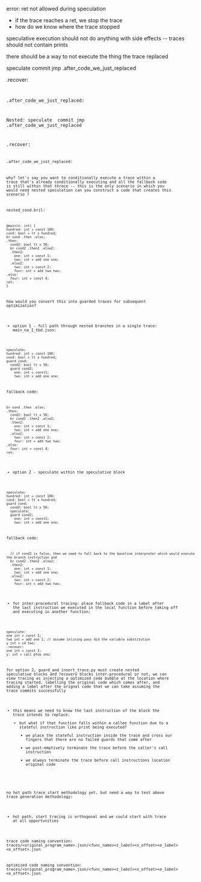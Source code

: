 error: ret not allowed during speculation
* if the trace reaches a ret, we stop the trace
* how do we know where the trace stopped

speculative execution should not do anything with side effects -- traces should not contain prints

there should be a way to not execute the thing the trace replaced

speculate
<trace for code we just replaced>
commit
jmp .after_code_we_just_replaced

.recover:
<code we just replaced>

.after_code_we_just_replaced:

Nested:
speculate
<trace for code we just replaced>
commit
jmp .after_code_we_just_replaced

.recover:
<code we just replaced>

.after_code_we_just_replaced:

why?
let's say you want to conditionally execute a trace within a trace that's already conditionally executing and all the fallback code is still within that thrace -- this is the only scenario in which you would need nested speculation
can you construct a code that creates this scenario ?

nested_cond.bril:
```
@main(x: int) {
hundred: int = const 100;
cond: bool = lt x hundred;
br cond .then .else;
.then:
  cond2: bool lt x 50;
  br cond2 .then2 .else2;
  .then2:
    one: int = const 1;
    two: int = add one one;
  .else2:
    two: int = const 2;
    four: int = add two two;
.else:
  four: int = const 4;
ret;
}
```

how would you convert this into guarded traces for subsequent optimization?

* option 1 - full path through nested branches in a single trace:
main_na_1_tbd.json:
```
speculate;
hundred: int = const 100;
cond: bool = lt x hundred;
guard cond;
  cond2: bool lt x 50;
  guard cond2;
    one: int = const1;
    two: int = add one one;
```
fallback code:
```
br cond .then .else;
.then:
  cond2: bool lt x 50;
  br cond2 .then2 .else2;
  .then2:
    one: int = const 1;
    two: int = add one one;
  .else2:
    two: int = const 2;
    four: int = add two two;
.else:
  four: int = const 4;
ret;
```

* option 2 - speculate within the speculative block
```
speculate;
hundred: int = const 100;
cond: bool = lt x hundred;
guard cond;
  cond2: bool lt x 50;
  speculate;
  guard cond2;
    one: int = const1;
    two: int = add one one;
```
fallback code:
```
  // if cond2 is false, then we need to fall back to the baseline interpreter which would execute the branch instruction and
  br cond2 .then2 .else2;
  .then2:
    one: int = const 1;
    two: int = add one one;
  .else2:
    two: int = const 2;
    four: int = add two two;
```

* for inter-procedural tracing: place fallback code in a label after the last instruction we executed in the local function before taking off and executing in another function:
```
speculate:
one int = const 1;
two int = add one 1; // assume inlining pass did the variable substitution
y int = id two;
.recover:
one int = const 1;
y: int = call @foo one;
```

for option 2, guard_and_insert_trace.py must create nested speculative blocks and recovery blocks
inter-procedural or not, we can view tracing as injecting a optimized code bubble at the location where tracing started, labelling the original code which comes after, and adding a label after the orignal code that we can take assuming the trace commits successfully
* this means we need to know the last instruction of the block the trace intends to replace.
  * but what if that function falls within a callee function due to a stateful instruction like print being executed?
    * we place the stateful instruction inside the trace and cross our fingers that there are no failed guards that come after
    * we post-emptively terminate the trace before the caller's call instruction
    * we always terminate the trace before call instructions
 location original code

no hot path trace_start methodology yet, but need a way to test above trace generation methodology:
* hot path, start tracing is orthogonal and we could start with trace at all opportunities


trace code naming convention:
traces/<original_program_name>.json/<func_name>_<s_label>_<s_offset>_<e_label>_<e_offset>.json

optimized code naming convention:
traces/<original_program_name>.json/<func_name>_<s_label>_<s_offset>_<e_label>_<e_offset>.json